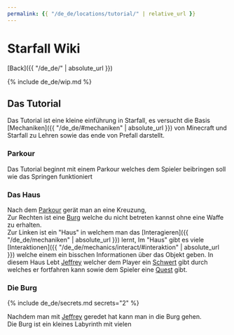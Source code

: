 ```yaml
---
permalink: {{ "/de_de/locations/tutorial/" | relative_url }}
---
```

# <t>Starfall Wiki</t>
[<e>Back</e>]({{ "/de_de/" | absolute_url }})

{% include de_de/wip.md %}

## Das Tutorial

Das Tutorial ist eine kleine einführung in Starfall, es versucht die Basis [<e>Mechaniken</e>]({{ "/de_de/#mechaniken" | absolute_url }}) von Minecraft und Starfall zu Lehren sowie das ende von Prefall darstellt.

<!-- TODO: Das mit dem Prefall überarbeiten. -->

### Parkour

Das Tutorial beginnt mit einem Parkour welches dem Spieler beibringen soll wie das Springen funktioniert

### Das Haus

Nach dem [<e>Parkour</e>](#parkour) gerät  man an eine Kreuzung,<br>
Zur Rechten ist eine [<e>Burg</e>](#die-burg) welche du nicht betreten kannst ohne eine Waffe zu erhalten.<br>
Zur Linken ist ein "Haus" in welchem man das [<e>Interagieren</e>]({{ "/de_de/mechaniken" | absolute_url }}) lernt, Im "Haus" gibt es viele [<e>Interaktionen</e>]({{ "/de_de/mechanics/interact/#interaktion" | absolute_url }}) welche einem ein bisschen Informationen über das Objekt geben.
In diesem Haus Lebt [<m>Jeffrey</m>]() welcher dem Player ein [<m>Schwert</m>]() gibt durch welches er fortfahren kann sowie dem Spieler eine [<m>Quest</m>]() gibt.

### Die Burg

{% include de_de/secrets.md secrets="2" %}

Nachdem man mit [<m>Jeffrey</m>]() geredet hat kann man in die Burg gehen.<br>
Die Burg ist ein kleines Labyrinth mit vielen
